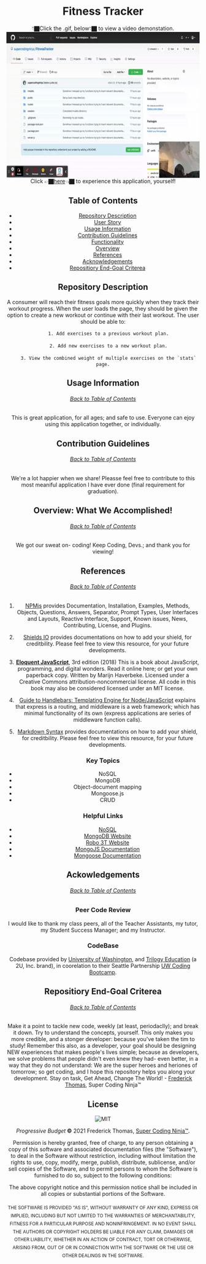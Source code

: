 <h1 align="center">Fitness Tracker</h1>

<figcaption align="center">👇🏿Click the .gif, below👇🏿 to view a video demonstation.
<img src="./ezgif.com-gif-maker.gif" href="https://drive.google.com/file/d/1bTuc3bm-_blOo82tThVx_lS9g9whiY6B/view" width="620" height="380" align="center"></img>
<figcaption align="center">Click 👉🏿<a href="https://uwfit.herokuapp.com/">here</a>👈🏿 to experience this application, yourself!</figcaption>

## Table of Contents
* [Repository Description](#Repository)
* [User Story](#User)
* [Usage Information](#Usage)
* [Contribution Guidelines](#Contribution)
* [Functionality](#Functionality)
* [Overview](#Overview)
* [References](#Ref)
* [Acknowledgements](#Ack)
* [Repositiory End-Goal Criterea](#Criterea)

## Repository Description

 A consumer will reach their fitness goals more quickly when they track their workout progress.  When the user loads the page, they should be given the option to create a new workout or continue with their last workout.  The user should be able to:

        1. Add exercises to a previous workout plan.

        2. Add new exercises to a new workout plan.

        3. View the combined weight of multiple exercises on the `stats` page.


## Usage Information
###### [Back to Table of Contents](#Table-of-Contents)
This is great application, for all ages; and safe to use.  Everyone can ejoy using this application together, or individually.

## Contribution Guidelines
###### [Back to Table of Contents](#Table-of-Contents)
We're a lot happier when we share!  Pleasse feel free to contribute to this most meaniful application I have ever done (final requirement for graduation).


## Overview: What We Accomplished!
###### [Back to Table of Contents](#Table-of-Contents)
We got our sweat on- coding!  Keep Coding, Devs.; and thank you for viewing!

## References
###### [Back to Table of Contents](#Table-of-Contents)
1.  [NPMjs](https://www.npmjs.com/) provides Documentation, Installation, Examples, Methods, Objects, Questions, Answers, Separator, Prompt Types, User Interfaces and Layouts, Reactive Interface, Support, Known issues, News, Contributing, License, and Plugins.

2.  [Shields IO](https://shields.io/) provides documentations on how to add your shield, for creditbility.  Please feel free to view this resource, for your future developments.

3.  **[Eloquent JavaScript](https://eloquentjavascript.net/)**, 3rd edition (2018)
This is a book about JavaScript, programming, and digital wonders. Read it online here; or get your own paperback copy.  Written by Marijn Haverbeke.  Licensed under a Creative Commons attribution-noncommercial license. All code in this book may also be considered licensed under an MIT license.

5.  [Guide to Handlebars: Templating Engine for Node/JavaScript](https://stackabuse.com/guide-to-handlebars-templating-engine-for-node/) explains that express is a routing, and middleware is a web framework; which has minimal functionality of its own (express applications are series of middleware function calls).

6.  [Markdown Syntax](https://www.markdownguide.org/basic-syntax/) provides documentations on how to add your shield, for creditbility.  Please feel free to view this resource, for your future developments.

### Key Topics
* NoSQL
* MongoDB
* Object-document mapping
* Mongoose.js
* CRUD

### Helpful Links
* [NoSQL](https://en.wikipedia.org/wiki/NoSQL)
* [MongoDB Website](https://www.mongodb.com/)
* [Robo 3T Website](https://robomongo.org/download)
* [MongoJS Documentation](https://www.npmjs.com/package/mongojs)
* [Mongoose Documentation](http://mongoosejs.com/docs/guide.html)


## Ackowledgements
###### [Back to Table of Contents](#Table-of-Contents)

### Peer Code Review
I would like to thank my class peers, all of the Teacher Assistants, my tutor, my Student Success Manager; and my Instructor.

### CodeBase
Codebase provided by [University of Washington](https://www.pce.uw.edu/), and [Trilogy Education](https://www.trilogyed.com/) (a 2U, Inc. brand),  in coorelation to their Seattle Partnership [UW Coding Bootcamp](https://bootcamp.uw.edu/).


## Repositiory End-Goal Criterea
###### [Back to Table of Contents](#Table-of-Contents)
Make it a point to tackle new code, weekly (at least, periodaclly); and break it down.  Try to understand the concepts, yourself.  This only makes you more credible, and a stonger developer: because you've taken the tim to study!  Remember this also, as a developer, your goal should be designing NEW experiences that makes people's lives simple; because as developers, we solve problems that people didn't even knew they had- even better, in a way that they do not understand: We are the super heroes and heriones of tomorrow; so get coding, and I hope this repository helps you along your development.  Stay on task, Get Ahead, Change The World! - [Frederick Thomas](https://www.linkedin.com/in/discoverfrederickthomas/), Super Coding Ninja™


## License
![MIT](https://img.shields.io/badge/License-MIT-blue)

<i>Progressive Budget</i><b> ©</b>  2021 Frederick Thomas, [Super Coding Ninja™](https://github.com/supercodingninja).

Permission is hereby granted, free of charge, to any person obtaining a copy of this software and associated documentation files (the "Software"), to deal in the Software without restriction, including without limitation the rights to use, copy, modify, merge, publish, distribute, sublicense, and/or sell copies of the Software, and to permit persons to whom the Software is furnished to do so, subject to the following conditions:

The above copyright notice and this permission notice shall be included in all copies or substantial portions of the Software.

<sub>THE SOFTWARE IS PROVIDED "AS IS", WITHOUT WARRANTY OF ANY KIND, EXPRESS OR IMPLIED, INCLUDING BUT NOT LIMITED TO THE WARRANTIES OF MERCHANTABILITY, FITNESS FOR A PARTICULAR PURPOSE AND NONINFRINGEMENT. IN NO EVENT SHALL THE AUTHORS OR COPYRIGHT HOLDERS BE LIABLE FOR ANY CLAIM, DAMAGES OR OTHER LIABILITY, WHETHER IN AN ACTION OF CONTRACT, TORT OR OTHERWISE, ARISING FROM, OUT OF OR IN CONNECTION WITH THE SOFTWARE OR THE USE OR OTHER DEALINGS IN THE SOFTWARE.</sub>

